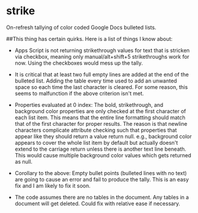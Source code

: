 # strike
On-refresh tallying of color coded Google Docs bulleted lists.


##This thing has certain quirks. Here is a list of things I know about:

- Apps Script is not returning strikethrough values for text that is stricken via checkbox, meaning only manual/alt+shift+5 strikethroughs work for now. Using the checkboxes would mess up the tally.

- It is critical that at least two full empty lines are added at the end of the bulleted list. Adding the table every time used to add an unwanted space so each time the last character is cleared. For some reason, this seems to malfunction if the above criterion isn't met.

- Properties evaluated at 0 index: The bold, strikethrough, and background color properties are only checked at the first character of each list item. This means that the entire line formatting should match that of the first character for proper results. The reason is that newline characters complicate attribute checking such that properties that appear like they should return a value return null. e.g., background color appears to cover the whole list item by default but actually doesn't extend to the carriage return unless there is another text line beneath. This would cause multiple background color values which gets returned as null.

- Corollary to the above: Empty bullet points (bulleted lines with no text) are going to cause an error and fail to produce the tally. This is an easy fix and I am likely to fix it soon.

- The code assumes there are no tables in the document. Any tables in a document will get deleted. Could fix with relative ease if necessary.
